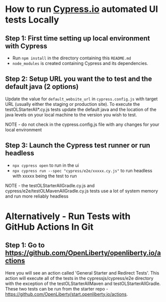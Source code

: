 # How to run [Cypress.io](https://www.cypress.io/) automated UI tests Locally

## Step 1: First time setting up local environment with Cypress
- Run `npm install` in the directory containing this `README.md`
- `node_modules` is created containing Cypress and its dependencies.

## Step 2: Setup URL you want the to test and the default java (2 options)
  Update the value for `default_website_url` in `cypress.config.js` with target URL (usually either
  the staging or production site). To execute the testOLStarterAll*.cy.js tests update the default java
  and the location of the java levels on your local machine to the version you wish to test. 

NOTE - do not check in the cypress.config.js file with any changes for your local environment   

## Step 3:  Launch the Cypress test runner or run headless

- `npx cypress open` to run in the ui
- `npx cypress run --spec "cypress/e2e/xxxxx.cy.js"` to run headless with xxxxx being the test to run

NOTE - the testOLStarterAllGradle.cy.js and cypress/e2e/testOLMavenAllGradle.cy.js tests use a 
lot of system memory and run more reliably headless

# Alternatively - Run Tests with GitHub Actions In Git

## Step 1: Go to https://github.com/OpenLiberty/openliberty.io/actions
   Here you will see an action called 'General Starter and Redirect Tests'. This action will execute all of the tests in 
   the cypressjs/cypress/e2e directory with the exception of the testOLStarterAllMaven and testOLStarterAllGradle. These 
   two tests can be run from the starter repo - https://github.com/OpenLiberty/start.openliberty.io/actions. 

